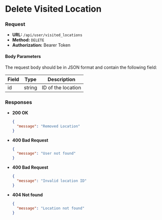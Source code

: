 # Delete Visited Location

### Request

- **URL:** `/api/user/visited_locations`
- **Method:** `DELETE`
- **Authorization:** Bearer Token

#### Body Parameters

The request body should be in JSON format and contain the following field:

| Field | Type   | Description           |
| ----- | ------ | --------------------- |
| id    | string | ID of the location    |

### Responses

- **200 OK**
  ```json
  {
    "message": "Removed Location"
  }
  ```
- **400 Bad Request**
  ```json
  {
    "message": "User not found"
  }
  ```
- **400 Bad Request**
  ```json
  {
    "message": "Invalid location ID"
  }
  ```
- **404 Not found**
  ```json
  {
    "message": "Location not found"
  }
  ```